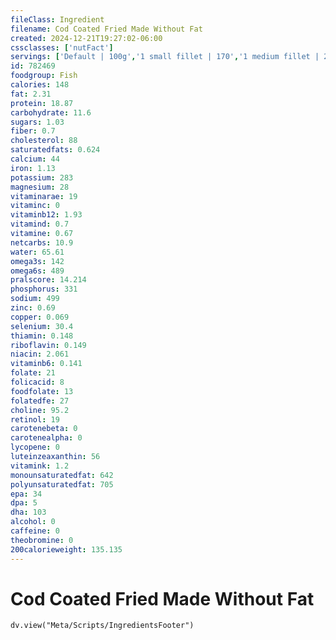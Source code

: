 ```yaml
---
fileClass: Ingredient
filename: Cod Coated Fried Made Without Fat
created: 2024-12-21T19:27:02-06:00
cssclasses: ['nutFact']
servings: ['Default | 100g','1 small fillet | 170','1 medium fillet | 227','1 large fillet | 340','1 steak | 227','1 small cod (yield after cooking, bone removed) | 292','1 medium cod (yield after cooking, bone removed) | 585','1 large cod (yield after cooking, bone removed) | 878','1 cup, cooked, flaked | 136','1 oz, boneless, raw (yield after cooking) | 27']
id: 782469
foodgroup: Fish
calories: 148
fat: 2.31
protein: 18.87
carbohydrate: 11.6
sugars: 1.03
fiber: 0.7
cholesterol: 88
saturatedfats: 0.624
calcium: 44
iron: 1.13
potassium: 283
magnesium: 28
vitaminarae: 19
vitaminc: 0
vitaminb12: 1.93
vitamind: 0.7
vitamine: 0.67
netcarbs: 10.9
water: 65.61
omega3s: 142
omega6s: 489
pralscore: 14.214
phosphorus: 331
sodium: 499
zinc: 0.69
copper: 0.069
selenium: 30.4
thiamin: 0.148
riboflavin: 0.149
niacin: 2.061
vitaminb6: 0.141
folate: 21
folicacid: 8
foodfolate: 13
folatedfe: 27
choline: 95.2
retinol: 19
carotenebeta: 0
carotenealpha: 0
lycopene: 0
luteinzeaxanthin: 56
vitamink: 1.2
monounsaturatedfat: 642
polyunsaturatedfat: 705
epa: 34
dpa: 5
dha: 103
alcohol: 0
caffeine: 0
theobromine: 0
200calorieweight: 135.135
---
```


# Cod Coated Fried Made Without Fat

```dataviewjs
dv.view("Meta/Scripts/IngredientsFooter")
```